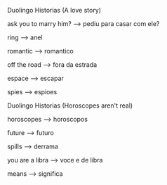 <p>Duolingo Historias (A love story)</p>
<p>ask you to marry him? --> pediu para casar com ele?</p>
<p>ring --> anel</p>
<p>romantic --> romantico</p>
<p>off the road --> fora da estrada</p>
<p>espace --> escapar</p>
<p>spies --> espioes</p>

<p>Duolingo Historias (Horoscopes aren't real)</p>
<p>horoscopes --> horoscopos</p>
<p>future --> futuro</p>
<p>spills --> derrama</p>
<p>you are a libra --> voce e de libra</p>
<p>means --> significa</p>
